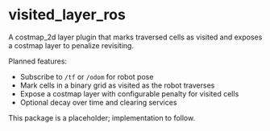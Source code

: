 # visited_layer_ros

A costmap_2d layer plugin that marks traversed cells as visited and exposes a costmap layer to penalize revisiting.

Planned features:
- Subscribe to `/tf` or `/odom` for robot pose
- Mark cells in a binary grid as visited as the robot traverses
- Expose a costmap layer with configurable penalty for visited cells
- Optional decay over time and clearing services

This package is a placeholder; implementation to follow.
